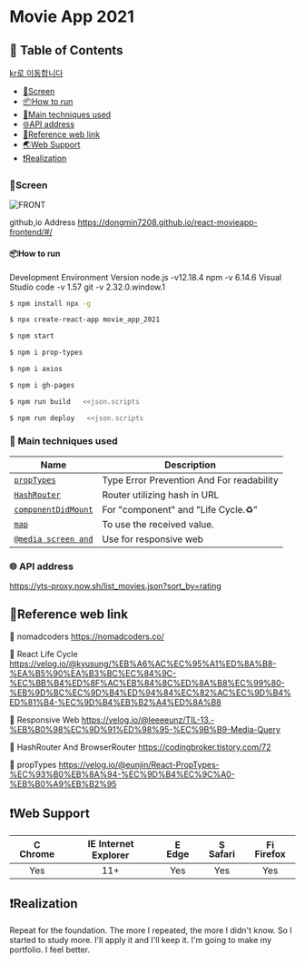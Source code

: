 # Movie App 2021

## 🚩 Table of Contents

[kr로 이동합니다](./contents/kr/README.md)

- [🗼Screen](#screen)
- [📦How to run](#how-to-run)
- [🔧Main techniques used](#main-techniques-used)
- [🌐API address](#api-address)
- [🔎Reference web link](#reference-web-link)
- [🌏Web Support](#web-support)
- [❗Realization](#realization)

### 🗼Screen

![FRONT](./image/H1lwabpdkX.gif)

github,io Address
https://dongmin7208.github.io/react-movieapp-frontend/#/

#### 📦How to run

Development Environment Version
node.js -v12.18.4
npm -v 6.14.6
Visual Studio code -v 1.57
git -v 2.32.0.window.1

```sh
$ npm install npx -g
```

```sh
$ npx create-react-app movie_app_2021
```

```sh
$ npm start
```

```sh
$ npm i prop-types
```

```sh
$ npm i axios
```

```sh
$ npm i gh-pages
```

```sh
$ npm run build   <<json.scripts
```

```sh
$ npm run deploy   <<json.scripts
```

### 🔧 Main techniques used

| Name                                                                                                                    | Description                                |
| ----------------------------------------------------------------------------------------------------------------------- | ------------------------------------------ |
| [`propTypes`](https://github.com/dongmin7208/react-movieapp-frontend/blob/master/src/components/Movie.js)               | Type Error Prevention And For readability  |
| [`HashRouter`](https://github.com/dongmin7208/react-movieapp-frontend/blob/master/src/App.js)                           | Router utilizing hash in URL               |
| [`componentDidMount`](https://github.com/dongmin7208/react-movieapp-frontend/blob/master/src/routes/Home.js)            | For "component" and "Life Cycle.:recycle:" |
| [`map`](https://github.com/dongmin7208/react-movieapp-frontend/blob/master/src/routes/Home.js)                          | To use the received value.                 |
| [`@media screen and`](https://github.com/dongmin7208/react-movieapp-frontend/blob/master/src/components/Navigation.css) | Use for responsive web                     |

### 🌐 API address

https://yts-proxy.now.sh/list_movies.json?sort_by=rating

## 🔎Reference web link

:school: nomadcoders
https://nomadcoders.co/

:book: React Life Cycle
https://velog.io/@kyusung/%EB%A6%AC%EC%95%A1%ED%8A%B8-%EA%B5%90%EA%B3%BC%EC%84%9C-%EC%BB%B4%ED%8F%AC%EB%84%8C%ED%8A%B8%EC%99%80-%EB%9D%BC%EC%9D%B4%ED%94%84%EC%82%AC%EC%9D%B4%ED%81%B4-%EC%9D%B4%EB%B2%A4%ED%8A%B8

:book: Responsive Web
https://velog.io/@leeeeunz/TIL-13.-%EB%B0%98%EC%9D%91%ED%98%95-%EC%9B%B9-Media-Query

:book: HashRouter And BrowserRouter
https://codingbroker.tistory.com/72

:book: propTypes
https://velog.io/@eunjin/React-PropTypes-%EC%93%B0%EB%8A%94-%EC%9D%B4%EC%9C%A0-%EB%B0%A9%EB%B2%95

## ❗Web Support

| <img src="https://user-images.githubusercontent.com/1215767/34348387-a2e64588-ea4d-11e7-8267-a43365103afe.png" alt="Chrome" width="16px" height="16px" /> Chrome | <img src="https://user-images.githubusercontent.com/1215767/34348590-250b3ca2-ea4f-11e7-9efb-da953359321f.png" alt="IE" width="16px" height="16px" /> Internet Explorer | <img src="https://user-images.githubusercontent.com/1215767/34348380-93e77ae8-ea4d-11e7-8696-9a989ddbbbf5.png" alt="Edge" width="16px" height="16px" /> Edge | <img src="https://user-images.githubusercontent.com/1215767/34348394-a981f892-ea4d-11e7-9156-d128d58386b9.png" alt="Safari" width="16px" height="16px" /> Safari | <img src="https://user-images.githubusercontent.com/1215767/34348383-9e7ed492-ea4d-11e7-910c-03b39d52f496.png" alt="Firefox" width="16px" height="16px" /> Firefox |
| :--------------------------------------------------------------------------------------------------------------------------------------------------------------: | :---------------------------------------------------------------------------------------------------------------------------------------------------------------------: | :----------------------------------------------------------------------------------------------------------------------------------------------------------: | :--------------------------------------------------------------------------------------------------------------------------------------------------------------: | :----------------------------------------------------------------------------------------------------------------------------------------------------------------: |
|                                                                               Yes                                                                                |                                                                                   11+                                                                                   |                                                                             Yes                                                                              |                                                                               Yes                                                                                |                                                                                Yes                                                                                 |

## ❗Realization

Repeat for the foundation.
The more I repeated, the more I didn't know.
So I started to study more.
I'll apply it and I'll keep it.
I'm going to make my portfolio.
I feel better.
